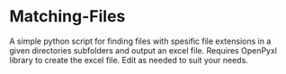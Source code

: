 # Matching-Files
A simple python script for finding files with spesific file extensions in a given directories subfolders and output an excel file. Requires OpenPyxl library to create the excel file. Edit as needed to suit your needs.
